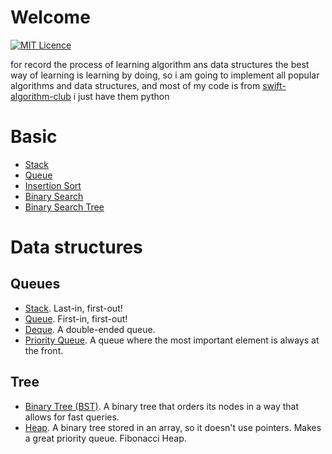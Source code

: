 # Welcome

[![MIT Licence](https://badges.frapsoft.com/os/mit/mit-125x28.png?v=103)](https://opensource.org/licenses/mit-license.php) 

for record the process of learning algorithm ans data structures
the best way of learning is learning by doing, so i am going to implement all popular algorithms and data structures, and most of my code is from [swift-algorithm-club](https://github.com/raywenderlich/swift-algorithm-club) i just have them python

# Basic
* [Stack](./Queues/Stack.py)
* [Queue](./Queues/Queue.py)
* [Insertion Sort](./sorting/Insertion_Sort.py)
* [Binary Search](./search/Binary_Search.py)
* [Binary Search Tree](./tree/Binary_Search_Tree.py)

# Data structures

## Queues
 
* [Stack](./Queues/Stack.py). Last-in, first-out!
* [Queue](./Queues/Queue.py). First-in, first-out!
* [Deque](./Queues/Deque.py). A double-ended queue.
* [Priority Queue](./Queues/Priority_Queue.py). A queue where the most important element is always at the front.

## Tree
* [Binary Tree (BST)](./Tree/Binary_Search_Tree.py).  A binary tree that orders its nodes in a way that allows for fast queries.
* [Heap](./Tree/Heap.py). A binary tree stored in an array, so it doesn't use pointers. Makes a great priority queue.
Fibonacci Heap. 